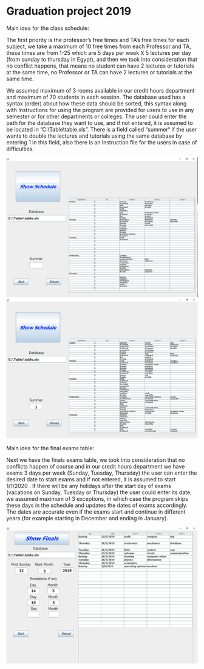 # Graduation project 2019

Main idea for the class schedule:

The first priority is the professor’s free times and TA’s free times for each subject, we take a maximum of 10 free times from each
Professor and TA, these times are from 1-25 which are 5 days per week X 5 lectures per day (from sunday to thursday in Egypt), and then we took into consideration that no conflict happens, that means no student can have 2 lectures or tutorials at the same time, no Professor
or TA can have 2 lectures or tutorials at the same time.

We assumed maximum of 3 rooms available in our credit hours department and maximum of 70 students in each session. The database used has a
syntax (order) about how these data should be sorted, this syntax along with Instructions for using the program are provided for users to use in any semester or for other departments or colleges. The user could enter the path for the database they want to use, and if not entered, it is assumed to be located in ”C:\Table\table.xls”.
There is a field called “summer“ if the user wants to double the lectures and tutorials using the same database by entering 1 in this field, also there is an instruction file for the users in case of difficulties.


![alt text](https://github.com/FadyTawfeek/Bachelor_graduation_project_2019/blob/master/class_schedule.PNG)
![alt text](https://github.com/FadyTawfeek/Bachelor_graduation_project_2019/blob/master/class_schedule_summer_mode.PNG)

Main idea for the final exams table:

Next we have the finals exams table, we took into consideration that no conflicts happen of course and in our credit hours department we
have exams 3 days per week (Sunday, Tuesday, Thursday) the user can enter the desired date to start exams and if not entered, it is
assumed to start 1/1/2020 . If there will be any holidays after the start day of exams (vacations on Sunday, Tuesday or Thursday)
the user could enter its date, we assumed maximum of 3 exceptions, in which case the program skips these days in the schedule and
updates the dates of exams accordingly.
The dates are accurate even if the exams start and continue in different years (for example starting in December and ending in January).

![alt text](https://github.com/FadyTawfeek/Bachelor_graduation_project_2019/blob/master/exams.PNG)
